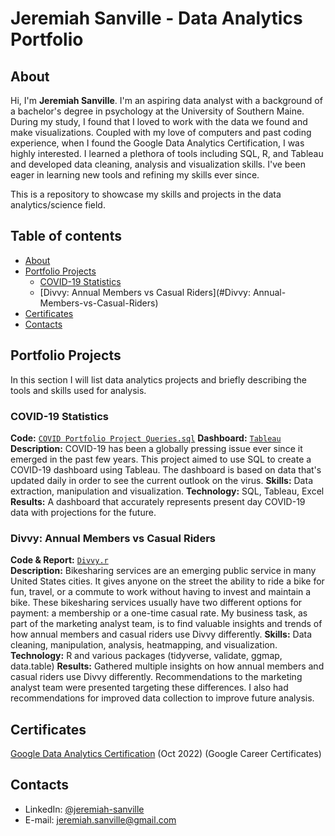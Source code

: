 # Jeremiah Sanville - Data Analytics Portfolio

## About

Hi, I'm **Jeremiah Sanville**. I'm an aspiring data analyst with a background of a bachelor's degree in psychology at the University of Southern Maine.
During my study, I found that I loved to work with the data we found and make visualizations. Coupled with my love of computers and past coding experience,
when I found the Google Data Analytics Certification, I was highly interested. I learned a plethora of tools including SQL, R, and Tableau and developed data cleaning, analysis and visualization skills. I've been eager in learning new tools and refining my skills ever since.

This is a repository to showcase my skills and projects in the data analytics/science field.

## Table of contents
- [About](#about)
- [Portfolio Projects](#portfolio-projects)
	+ [COVID-19 Statistics](#COVID-19-Statistics)
	+ [Divvy: Annual Members vs Casual Riders](#Divvy: Annual-Members-vs-Casual-Riders)
- [Certificates](#certificates)
- [Contacts](#contacts)

## Portfolio Projects
In this section I will list data analytics projects and briefly describing the tools and skills used for analysis.

### COVID-19 Statistics
**Code:** [`COVID Portfolio Project Queries.sql`]()
**Dashboard:** [`Tableau`](https://public.tableau.com/app/profile/jeremiah.sanville/viz/COVIDPortfolioProject_16748248126930/Dashboard1#1)   
**Description:** COVID-19 has been a globally pressing issue ever since it emerged in the past few years. This project aimed to use SQL to create a COVID-19 dashboard using Tableau. The dashboard is based on data that's updated daily in order to see the current outlook on the virus.
**Skills:** Data extraction, manipulation and visualization. 
**Technology:** SQL, Tableau, Excel
**Results:** A dashboard that accurately represents present day COVID-19 data with projections for the future.  

### Divvy: Annual Members vs Casual Riders
**Code & Report:** [`Divvy.r`](https://www.kaggle.com/code/konoxians/divvy-annual-members-vs-casual-riders)    
**Description:** Bikesharing services are an emerging public service in many United States cities. It gives anyone on the street the ability to ride a bike for fun, travel, or a commute to work without having to invest and maintain a bike. These bikesharing services usually have two different options for payment: a membership or a one-time casual rate. My business task, as part of the marketing analyst team, is to find valuable insights and trends of how annual members and casual riders use Divvy differently.
**Skills:** Data cleaning, manipulation, analysis, heatmapping, and visualization.  
**Technology:** R and various packages (tidyverse, validate, ggmap, data.table)
**Results:** Gathered multiple insights on how annual members and casual riders use Divvy differently. Recommendations to the marketing analyst team were presented targeting these differences. I also had recommendations for improved data collection to improve future analysis. 


## Certificates

[Google Data Analytics Certification]([https://drive.google.com/file/d/1-12jUVj8OcLlTQ3147syWIP4nf9a2n9P/view?usp=sharing](https://www.coursera.org/account/accomplishments/specialization/certificate/XYU9B7NTK7Z7)) (Oct 2022) (Google Career Certificates)

## Contacts
- LinkedIn: [@jeremiah-sanville](https://www.linkedin.com/in/jeremiah-sanville/)
- E-mail: jeremiah.sanville@gmail.com

